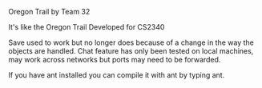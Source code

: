Oregon Trail by Team 32

It's like the Oregon Trail
Developed for CS2340

Save used to work but no longer does because of a change in the way the objects are handled.
Chat feature has only been tested on local machines, may work across networks but ports may need to be forwarded.

If you have ant installed you can compile it with ant by typing ant.
